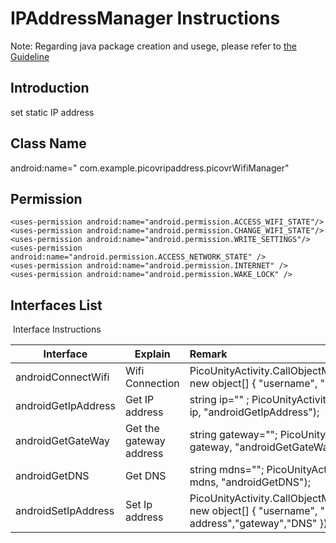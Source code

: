 # IPAddressManager Instructions

Note: Regarding java package creation and usege, please refer to [the Guideline](https://github.com/PicoSupport/PicoSupport/blob/master/How_to_use_JAR_file_in_Unity_project_on_Pico_device.docx)

## Introduction
set static IP address

## Class Name
android:name=" com.example.picovripaddress.picovrWifiManager"

## Permission
```
<uses-permission android:name="android.permission.ACCESS_WIFI_STATE"/>
<uses-permission android:name="android.permission.CHANGE_WIFI_STATE"/>
<uses-permission android:name="android.permission.WRITE_SETTINGS"/>
<uses-permission android:name="android.permission.ACCESS_NETWORK_STATE" />
<uses-permission android:name="android.permission.INTERNET" />
<uses-permission android:name="android.permission.WAKE_LOCK" />
```

## Interfaces List
   ​                                                                  Interface Instructions

   | Interface           | Explain                 | Remark                                                       |
   | ------------------- | ----------------------- | :----------------------------------------------------------- |
   | androidConnectWifi  | Wifi Connection         | PicoUnityActivity.CallObjectMethod("adnroidConnectWifi",<br/>new object[] { "username", "password" }); |
   | androidGetIpAddress | Get IP address          | string ip="" ;            PicoUnityActivity.CallObjectMethod<string>(ref<br/>ip, "androidGetIpAddress"); |
   | androidGetGateWay   | Get the gateway address | string gateway="";  PicoUnityActivity.CallObjectMethod<string>(ref<br/>gateway, "androidGetGateWay"); |
   | androidGetDNS       | Get DNS                 | string mdns="";        PicoUnityActivity.CallObjectMethod<string>(ref<br/>mdns, "androidGetDNS"); |
   | androidSetIpAddress | Set Ip address          | PicoUnityActivity.CallObjectMethod("androidSetIpAddress", new object[] { "username", "password","ip address","gateway","DNS" }); |

